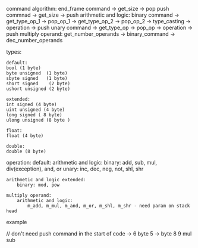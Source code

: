 ﻿command algorithm:
	end_frame command -> get_size -> pop
	push commnad -> get_size -> push
	arithmetic and logic:
		binary command -> get_type_op_1 -> pop_op_1 -> get_type_op_2 -> pop_op_2 -> type_casting -> operation -> push
		unary command -> get_type_op -> pop_op -> operation -> push 
	multiply operand:
		get_number_operands -> binary_command -> dec_number_operands

types:

	default:
	bool (1 byte)
	byte unsigned  (1 byte)
	sbyte signed   (1 byte)
	short signed    (2 byte)
	ushort unsigned (2 byte)	
	
	extended:
	int signed (4 byte)
	uint unsigned (4 byte)
	long signed ( 8 byte)
	ulong unsigned (8 byte )

	float:
	float (4 byte)
	
	double:
	double (8 byte)

operation:
	default:
		arithmetic and logic:
			binary: add, sub, mul, div(exception), and, or
			unary:  inc, dec, neg, not, shl, shr
	
	arithmetic and logic extended:
		binary: mod, pow	

	multiply operand:
		arithmetic and logic:
			m_add, m_mul, m_and, m_or, m_shl, m_shr - need param on stack head



example

// don't need push command in the start of code
    -> 6 byte
5   -> byte
8
9
mul
sub


